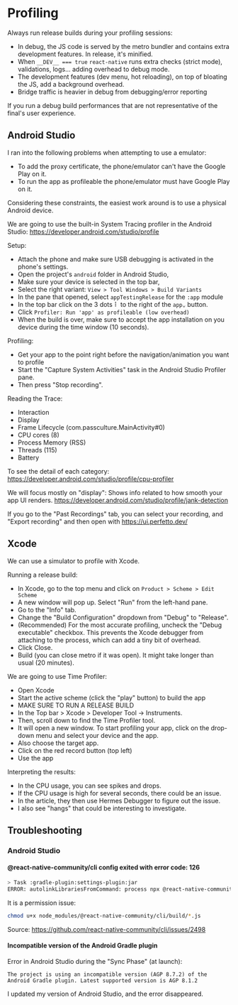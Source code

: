 # Profiling

Always run release builds during your profiling sessions:

- In debug, the JS code is served by the metro bundler and contains extra development features. In release, it's minified.
- When `__DEV__ === true` `react-native` runs extra checks (strict mode), validations, logs... adding overhead to debug mode.
- The development features (dev menu, hot reloading), on top of bloating the JS, add a background overhead.
- Bridge traffic is heavier in debug from debugging/error reporting

If you run a debug build performances that are not representative of the final's user experience.

## Android Studio

I ran into the following problems when attempting to use a emulator:

- To add the proxy certificate, the phone/emulator can't have the Google Play on it.
- To run the app as profileable the phone/emulator must have Google Play on it.

Considering these constraints, the easiest work around is to use a physical Android device.

We are going to use the built-in System Tracing profiler in the Android Studio:
https://developer.android.com/studio/profile

Setup:

- Attach the phone and make sure USB debugging is activated in the phone's settings.
- Open the project's `android` folder in Android Studio,
- Make sure your device is selected in the top bar,
- Select the right variant: `View > Tool Windows > Build Variants`
- In the pane that opened, select `appTestingRelease` for the `:app` module
- In the top bar click on the 3 dots ⠇ to the right of the `app⌄` button.
- Click `Profiler: Run 'app' as profileable (low overhead)`
- When the build is over, make sure to accept the app installation on you device during the time window (10 seconds).

Profiling:

- Get your app to the point right before the navigation/animation you want to profile
- Start the "Capture System Activities" task in the Android Studio Profiler pane.
- Then press "Stop recording".

Reading the Trace:

- Interaction
- Display
- Frame Lifecycle (com.passculture.MainActivity#0)
- CPU cores (8)
- Process Memory (RSS)
- Threads (115)
- Battery

To see the detail of each category:
https://developer.android.com/studio/profile/cpu-profiler

We will focus mostly on "display": Shows info related to how smooth your app UI renders.
https://developer.android.com/studio/profile/jank-detection

If you go to the "Past Recordings" tab, you can select your recording, and "Export recording" and then open with https://ui.perfetto.dev/

## Xcode

We can use a simulator to profile with Xcode.

Running a release build:

- In Xcode, go to the top menu and click on `Product > Scheme > Edit Scheme`
- A new window will pop up. Select "Run" from the left-hand pane.
- Go to the "Info" tab.
- Change the "Build Configuration" dropdown from "Debug" to "Release".
- (Recommended) For the most accurate profiling, uncheck the "Debug executable" checkbox. This prevents the Xcode debugger from attaching to the process, which can add a tiny bit of overhead.
- Click Close.
- Build (you can close metro if it was open). It might take longer than usual (20 minutes).

We are going to use Time Profiler:

- Open Xcode
- Start the active scheme (click the "play" button) to build the app
- MAKE SURE TO RUN A RELEASE BUILD
- In the Top bar > Xcode > Developer Tool -> Instruments.
- Then, scroll down to find the Time Profiler tool.
- It will open a new window. To start profiling your app, click on the drop-down menu and select your device and the app.
- Also choose the target app.
- Click on the red record button (top left)
- Use the app

Interpreting the results:

- In the CPU usage, you can see spikes and drops.
- If the CPU usage is high for several seconds, there could be an issue.
- In the article, they then use Hermes Debugger to figure out the issue.
- I also see "hangs" that could be interesting to investigate.

## Troubleshooting

### Android Studio

#### @react-native-community/cli config exited with error code: 126

```sh
> Task :gradle-plugin:settings-plugin:jar
ERROR: autolinkLibrariesFromCommand: process npx @react-native-community/cli config exited with error code: 126
```

It is a permission issue:

```sh
chmod u+x node_modules/@react-native-community/cli/build/*.js
```

Source:
https://github.com/react-native-community/cli/issues/2498

#### Incompatible version of the Android Gradle plugin

Error in Android Studio during the "Sync Phase" (at launch):

```
The project is using an incompatible version (AGP 8.7.2) of the Android Gradle plugin. Latest supported version is AGP 8.1.2
```

I updated my version of Android Studio, and the error disappeared.
